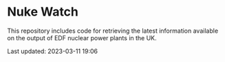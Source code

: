# Nuke Watch

This repository includes code for retrieving the latest information available on the output of EDF nuclear power plants in the UK.

Last updated: 2023-03-11 19:06
